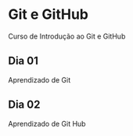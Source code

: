 # Git e GitHub

Curso de Introdução ao Git e GitHub

## Dia 01

Aprendizado de Git

## Dia 02

Aprendizado de Git Hub